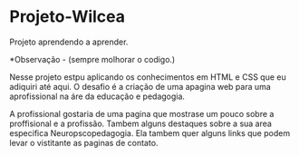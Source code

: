 # Projeto-Wilcea

Projeto aprendendo a aprender.

*Observação - (sempre molhorar o codigo.)

Nesse projeto estpu aplicando os conhecimentos em HTML e CSS que eu adiquiri até aqui.
O desafio é a criação de uma apagina web para uma aprofissional na áre da educação e pedagogia.

A profissional gostaria de uma pagina que mostrase um pouco sobre a proffisional e a profissão.
Tambem alguns destaques sobre a sua area especifica Neuropscopedagogia.
Ela tambem quer alguns links que podem levar o vistitante as paginas de contato.
